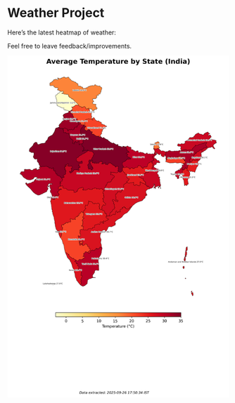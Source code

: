 # Weather Project

Here’s the latest heatmap of weather:

Feel free to leave feedback/improvements.

![India Heatmap](docs/assets/india_heatmap.png?v=D68514)
